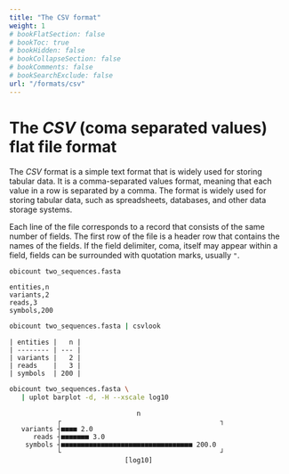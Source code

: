 ```yaml
---
title: "The CSV format"
weight: 1
# bookFlatSection: false
# bookToc: true
# bookHidden: false
# bookCollapseSection: false
# bookComments: false
# bookSearchExclude: false
url: "/formats/csv"
---
```


# The *CSV* (coma separated values) flat file format

The *CSV* format is a simple text format that is widely used for storing tabular data. It is a comma-separated values format, meaning that each value in a row is separated by a comma. The format is widely used for storing tabular data, such as spreadsheets, databases, and other data storage systems. 

Each line of the file corresponds to a record that consists of the same number of fields. The first row of the file is a header row that contains the names of the fields. If the field delimiter, coma, itself may appear within a field, fields can be surrounded with quotation marks, usually `"`.

```bash
obicount two_sequences.fasta
```
```csv
entities,n
variants,2
reads,3
symbols,200
```

```bash
obicount two_sequences.fasta | csvlook
```
```
| entities |   n |
| -------- | --- |
| variants |   2 |
| reads    |   3 |
| symbols  | 200 |
```

```bash
obicount two_sequences.fasta \
   | uplot barplot -d, -H --xscale log10
```
```
                                n
            ┌                                        ┐ 
   variants ┤■■■■ 2.0                                  
      reads ┤■■■■■■■ 3.0                               
    symbols ┤■■■■■■■■■■■■■■■■■■■■■■■■■■■■■■■■■ 200.0   
            └                                        ┘ 
                             [log10]
```